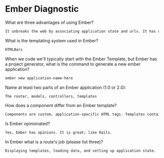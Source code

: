# Ember Diagnostic

What are three advantages of using Ember?

```md
It unbreaks the web by associating application state and urls. It has opinions, which is very helpful for younger developers. It's responsive (not in the 'my interface scales with viewport size' way).
```

What is the templating system used in Ember?

```md
HTMLBars
```

When we code we'll typically start with the Ember Template, but Ember has a
project generator, what is the command to generate a new ember application?

```sh
ember new application-name-here
```

Name at least two parts of an Ember application (1.0 or 2.0):

```md
The router, models, controllers, templates
```

How does a component differ from an Ember template?

```md
Components are custom, application-specific HTML tags. Templates contain static HTML and dynamic content inside Handlebars expressions; they render the data on the page.
```

Is Ember opinionated?

```md
Yes, Ember has opinions. It is great; like Rails.
```

In Ember what is a route's job (please list three)?

```md
Displaying templates, loading data, and setting up application state.
```
